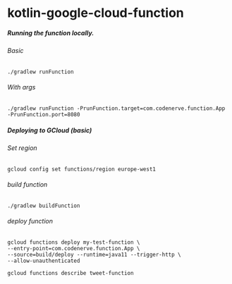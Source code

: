 # kotlin-google-cloud-function

##### Running the function locally. 
###### Basic
```
./gradlew runFunction 
```

###### With args
```
./gradlew runFunction -PrunFunction.target=com.codenerve.function.App -PrunFunction.port=8080
```


##### Deploying to GCloud (basic)
###### Set region
```
gcloud config set functions/region europe-west1
```

###### build function
```
./gradlew buildFunction
```

###### deploy function
```
gcloud functions deploy my-test-function \
--entry-point=com.codenerve.function.App \
--source=build/deploy --runtime=java11 --trigger-http \
--allow-unauthenticated
```

```
gcloud functions describe tweet-function
```
